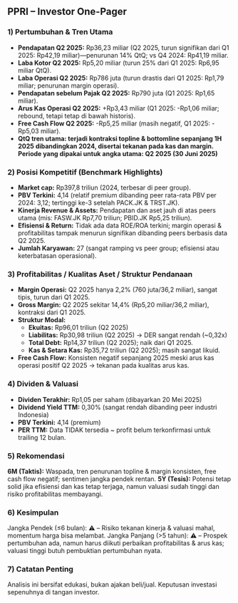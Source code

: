 ## PPRI – Investor One-Pager

### 1) Pertumbuhan & Tren Utama
- **Pendapatan Q2 2025:** Rp36,23 miliar (Q2 2025, turun signifikan dari Q1 2025: Rp42,19 miliar)—penurunan 14% QtQ; vs Q4 2024: Rp41,19 miliar.
- **Laba Kotor Q2 2025:** Rp5,20 miliar (turun 25% dari Q1 2025: Rp6,95 miliar QtQ).
- **Laba Operasi Q2 2025:** Rp786 juta (turun drastis dari Q1 2025: Rp1,79 miliar; penurunan margin operasi).
- **Pendapatan sebelum Pajak Q2 2025:** Rp790 juta (Q1 2025: Rp1,65 miliar).
- **Arus Kas Operasi Q2 2025:** +Rp3,43 miliar (Q1 2025: -Rp1,06 miliar; rebound, tetapi tetap di bawah historis).
- **Free Cash Flow Q2 2025:** -Rp5,25 miliar (masih negatif, Q1 2025: -Rp5,03 miliar).
- **QtQ tren utama: terjadi kontraksi topline & bottomline sepanjang 1H 2025 dibandingkan 2024, disertai tekanan pada kas dan margin.**
**Periode yang dipakai untuk angka utama: Q2 2025 (30 Juni 2025)**

### 2) Posisi Kompetitif (Benchmark Highlights)
- **Market cap:** Rp397,8 triliun (2024, terbesar di peer group).
- **PBV Terkini:** 4,14 (relatif premium dibanding peer rata-rata PBV per 2024: 3,12; tertinggi ke-3 setelah PACK.JK & TRST.JK).
- **Kinerja Revenue & Assets:** Pendapatan dan aset jauh di atas peers utama (mis: FASW.JK Rp7,70 triliun; PBID.JK Rp5,25 triliun).
- **Efisiensi & Return:** Tidak ada data ROE/ROA terkini; margin operasi & profitabilitas tampak menurun signifikan dibanding peers berbasis data Q2 2025.
- **Jumlah Karyawan:** 27 (sangat ramping vs peer group; efisiensi atau keterbatasan operasional).

### 3) Profitabilitas / Kualitas Aset / Struktur Pendanaan
- **Margin Operasi:** Q2 2025 hanya 2,2% (760 juta/36,2 miliar), sangat tipis, turun dari Q1 2025.
- **Gross Margin:** Q2 2025 sekitar 14,4% (Rp5,20 miliar/36,2 miliar), kontraksi dari Q1 2025.
- **Struktur Modal:**
  - **Ekuitas:** Rp96,01 triliun (Q2 2025)
  - **Liabilitas:** Rp30,98 triliun (Q2 2025) → DER sangat rendah (~0,32x)
  - **Total Debt:** Rp14,37 triliun (Q2 2025); naik dari Q1 2025.
  - **Kas & Setara Kas:** Rp35,72 triliun (Q2 2025); masih sangat likuid.
- **Free Cash Flow:** Konsisten negatif sepanjang 2025 meski arus kas operasi positif Q2 2025 → tekanan pada kualitas arus kas.

### 4) Dividen & Valuasi
- **Dividen Terakhir:** Rp1,05 per saham (dibayarkan 20 Mei 2025)
- **Dividend Yield TTM:** 0,30% (sangat rendah dibanding peer industri Indonesia)
- **PBV Terkini:** 4,14 (premium)
- **PER TTM:** Data TIDAK tersedia ~ profit belum terkonfirmasi untuk trailing 12 bulan.

### 5) Rekomendasi
**6M (Taktis):** Waspada, tren penurunan topline & margin konsisten, free cash flow negatif; sentimen jangka pendek rentan.
**5Y (Tesis):** Potensi tetap solid jika efisiensi dan kas tetap terjaga, namun valuasi sudah tinggi dan risiko profitabilitas membayangi.

### 6) Kesimpulan
Jangka Pendek (≤6 bulan): ⚠️ – Risiko tekanan kinerja & valuasi mahal, momentum harga bisa melambat.
Jangka Panjang (>5 tahun): ⚠️ – Prospek pertumbuhan ada, namun harus diikuti perbaikan profitabilitas & arus kas; valuasi tinggi butuh pembuktian pertumbuhan nyata.

### 7) Catatan Penting
Analisis ini bersifat edukasi, bukan ajakan beli/jual. Keputusan investasi sepenuhnya di tangan investor.